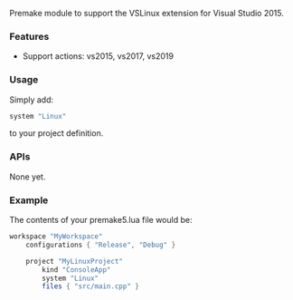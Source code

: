 Premake module to support the VSLinux extension for Visual Studio 2015.

### Features ###

* Support actions: vs2015, vs2017, vs2019

### Usage ###

Simply add:
```lua
system "Linux"
```
to your project definition.

### APIs ###

None yet.

### Example ###

The contents of your premake5.lua file would be:

```lua
workspace "MyWorkspace"
    configurations { "Release", "Debug" }

    project "MyLinuxProject"
        kind "ConsoleApp"
        system "Linux"
        files { "src/main.cpp" }
```
